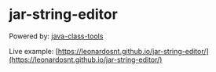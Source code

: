 # jar-string-editor

Powered by: [java-class-tools](https://github.com/leonardosnt/java-class-tools)

Live example: [https://leonardosnt.github.io/jar-string-editor/](https://leonardosnt.github.io/jar-string-editor/)
